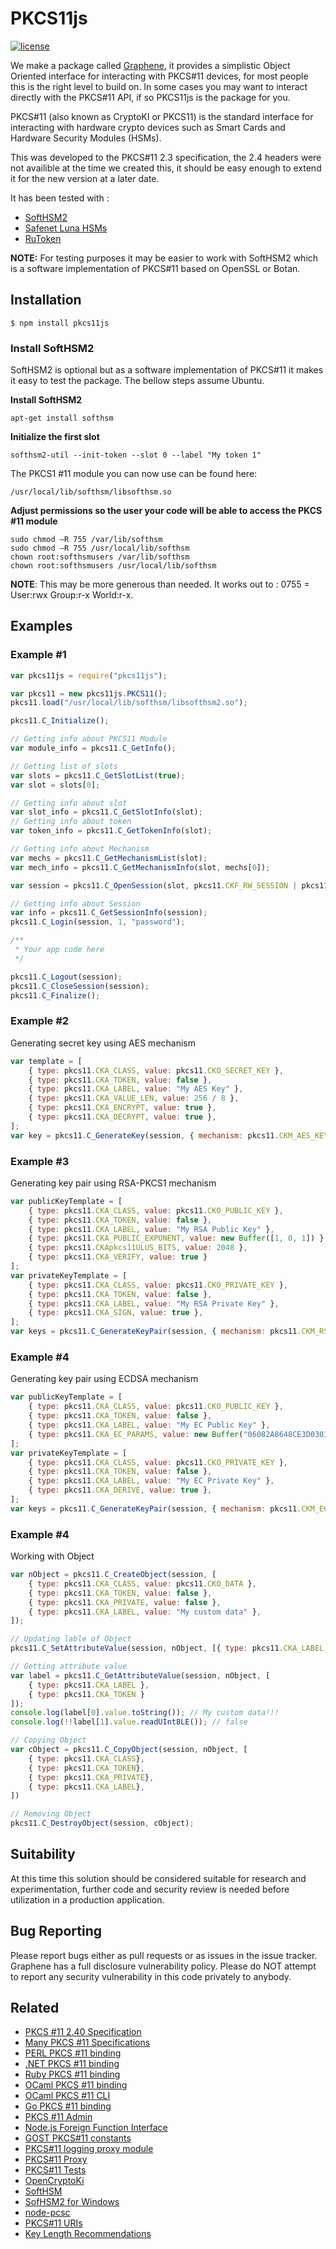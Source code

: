 # PKCS11js

[![license](https://img.shields.io/badge/license-MIT-green.svg?style=flat)](https://raw.githubusercontent.com/PeculiarVentures/graphene/master/LICENSE)

We make a package called [Graphene](https://github.com/PeculiarVentures/graphene), it provides a simplistic Object Oriented interface for interacting with PKCS#11 devices, for most people this is the right level to build on. In some cases you may want to interact directly with the PKCS#11 API, if so PKCS11js is the package for you.

PKCS#11 (also known as CryptoKI or PKCS11) is the standard interface for interacting with hardware crypto devices such as Smart Cards and Hardware Security Modules (HSMs). 

This was developed to the PKCS#11 2.3 specification, the 2.4 headers were not availible at the time we created this, it should be easy enough to extend it for the new version at a later date.

It has been tested with :
- [SoftHSM2](https://www.opendnssec.org/softhsm/)
- [Safenet Luna HSMs](http://www.safenet-inc.com/)
- [RuToken](http://www.rutoken.ru/)

**NOTE:** For testing purposes it may be easier to work with SoftHSM2 which is a software implementation of PKCS#11 based on OpenSSL or Botan.


## Installation

```
$ npm install pkcs11js
```

### Install SoftHSM2

SoftHSM2 is optional but as a software implementation of PKCS#11 it makes it easy to test the package. The bellow steps assume Ubuntu.

**Install SoftHSM2**

```
apt-get install softhsm
```
    
**Initialize the first slot**

```
softhsm2-util --init-token --slot 0 --label "My token 1"
```

The PKCS1 #11 module you can now use can be found here:

`/usr/local/lib/softhsm/libsofthsm.so`
  
**Adjust permissions so the user your code will be able to access the PKCS #11 module**

  ```
  sudo chmod –R 755 /var/lib/softhsm
  sudo chmod –R 755 /usr/local/lib/softhsm
  chown root:softhsmusers /var/lib/softhsm
  chown root:softhsmusers /usr/local/lib/softhsm
  ```
 
**NOTE**: This may be more generous than needed. It works out to : 0755 = User:rwx Group:r-x World:r-x. 
## Examples

### Example #1

```javascript
var pkcs11js = require("pkcs11js");

var pkcs11 = new pkcs11js.PKCS11();
pkcs11.load("/usr/local/lib/softhsm/libsofthsm2.so");

pkcs11.C_Initialize();

// Getting info about PKCS11 Module
var module_info = pkcs11.C_GetInfo();

// Getting list of slots
var slots = pkcs11.C_GetSlotList(true);
var slot = slots[0];

// Getting info about slot
var slot_info = pkcs11.C_GetSlotInfo(slot);
// Getting info about token
var token_info = pkcs11.C_GetTokenInfo(slot);

// Getting info about Mechanism
var mechs = pkcs11.C_GetMechanismList(slot);
var mech_info = pkcs11.C_GetMechanismInfo(slot, mechs[0]);

var session = pkcs11.C_OpenSession(slot, pkcs11.CKF_RW_SESSION | pkcs11.CKF_SERIAL_SESSION);

// Getting info about Session
var info = pkcs11.C_GetSessionInfo(session);
pkcs11.C_Login(session, 1, "password");

/**
 * Your app code here
 */

pkcs11.C_Logout(session);
pkcs11.C_CloseSession(session);
pkcs11.C_Finalize();
```

### Example #2

Generating secret key using AES mechanism

```javascript
var template = [
    { type: pkcs11.CKA_CLASS, value: pkcs11.CKO_SECRET_KEY },
    { type: pkcs11.CKA_TOKEN, value: false },
    { type: pkcs11.CKA_LABEL, value: "My AES Key" },
    { type: pkcs11.CKA_VALUE_LEN, value: 256 / 8 },
    { type: pkcs11.CKA_ENCRYPT, value: true },
    { type: pkcs11.CKA_DECRYPT, value: true },
];
var key = pkcs11.C_GenerateKey(session, { mechanism: pkcs11.CKM_AES_KEY_GEN }, template);
```

### Example #3

Generating key pair using RSA-PKCS1 mechanism

```javascript
var publicKeyTemplate = [
    { type: pkcs11.CKA_CLASS, value: pkcs11.CKO_PUBLIC_KEY },
    { type: pkcs11.CKA_TOKEN, value: false },
    { type: pkcs11.CKA_LABEL, value: "My RSA Public Key" },
    { type: pkcs11.CKA_PUBLIC_EXPONENT, value: new Buffer([1, 0, 1]) },
    { type: pkcs11.CKApkcs11ULUS_BITS, value: 2048 },
    { type: pkcs11.CKA_VERIFY, value: true }
];
var privateKeyTemplate = [
    { type: pkcs11.CKA_CLASS, value: pkcs11.CKO_PRIVATE_KEY },
    { type: pkcs11.CKA_TOKEN, value: false },
    { type: pkcs11.CKA_LABEL, value: "My RSA Private Key" },
    { type: pkcs11.CKA_SIGN, value: true },
];
var keys = pkcs11.C_GenerateKeyPair(session, { mechanism: pkcs11.CKM_RSA_PKCS_KEY_PAIR_GEN }, publicKeyTemplate, privateKeyTemplate);
```

### Example #4

Generating key pair using ECDSA mechanism

```javascript
var publicKeyTemplate = [
    { type: pkcs11.CKA_CLASS, value: pkcs11.CKO_PUBLIC_KEY },
    { type: pkcs11.CKA_TOKEN, value: false },
    { type: pkcs11.CKA_LABEL, value: "My EC Public Key" },
    { type: pkcs11.CKA_EC_PARAMS, value: new Buffer("06082A8648CE3D030107", "hex") }, // secp256r1
];
var privateKeyTemplate = [
    { type: pkcs11.CKA_CLASS, value: pkcs11.CKO_PRIVATE_KEY },
    { type: pkcs11.CKA_TOKEN, value: false },
    { type: pkcs11.CKA_LABEL, value: "My EC Private Key" },
    { type: pkcs11.CKA_DERIVE, value: true },
];
var keys = pkcs11.C_GenerateKeyPair(session, { mechanism: pkcs11.CKM_EC_KEY_PAIR_GEN }, publicKeyTemplate, privateKeyTemplate);
```

### Example #4

Working with Object

```javascript
var nObject = pkcs11.C_CreateObject(session, [
    { type: pkcs11.CKA_CLASS, value: pkcs11.CKO_DATA },
    { type: pkcs11.CKA_TOKEN, value: false },
    { type: pkcs11.CKA_PRIVATE, value: false },
    { type: pkcs11.CKA_LABEL, value: "My custom data" },
]);

// Updating lable of Object
pkcs11.C_SetAttributeValue(session, nObject, [{ type: pkcs11.CKA_LABEL, value: nObjetcLabel + "!!!" }]);

// Getting attribute value
var label = pkcs11.C_GetAttributeValue(session, nObject, [
    { type: pkcs11.CKA_LABEL },
    { type: pkcs11.CKA_TOKEN }
]);
console.log(label[0].value.toString()); // My custom data!!!
console.log(!!label[1].value.readUInt8LE()); // false

// Copying Object
var cObject = pkcs11.C_CopyObject(session, nObject, [
    { type: pkcs11.CKA_CLASS},
    { type: pkcs11.CKA_TOKEN},
    { type: pkcs11.CKA_PRIVATE},
    { type: pkcs11.CKA_LABEL},
])

// Removing Object
pkcs11.C_DestroyObject(session, cObject);
```

## Suitability
At this time this solution should be considered suitable for research and experimentation, further code and security review is needed before utilization in a production application.

## Bug Reporting
Please report bugs either as pull requests or as issues in the issue tracker. Graphene has a full disclosure vulnerability policy. Please do NOT attempt to report any security vulnerability in this code privately to anybody.

## Related
- [PKCS #11 2.40 Specification](http://docs.oasis-open.org/pkcs11/pkcs11-curr/v2.40/pkcs11-curr-v2.40.html)
- [Many PKCS #11 Specifications](http://www.cryptsoft.com/pkcs11doc/)
- [PERL PKCS #11 binding](https://github.com/dotse/p5-crypt-pkcs11)
- [.NET PKCS #11 binding](https://github.com/jariq/Pkcs11Interop)
- [Ruby PKCS #11 binding](https://github.com/larskanis/pkcs11)
- [OCaml PKCS #11 binding](https://github.com/ANSSI-FR/caml-crush)
- [OCaml PKCS #11 CLI](https://github.com/ANSSI-FR/opkcs11-tool)
- [Go PKCS #11 binding](https://github.com/miekg/pkcs11) 
- [PKCS #11 Admin](http://www.pkcs11admin.net)
- [Node.js Foreign Function Interface](https://github.com/node-ffi/node-ffi)
- [GOST PKCS#11 constants](https://github.com/romanovskiy-k/pkcs11/blob/master/rtpkcs11t.h)
- [PKCS#11 logging proxy module](https://github.com/jariq/pkcs11-logger)
- [PKCS#11 Proxy](https://github.com/iksaif/pkcs11-proxy)
- [PKCS#11 Tests](https://github.com/google/pkcs11test)
- [OpenCryptoKi](http://sourceforge.net/projects/opencryptoki/)
- [SoftHSM](https://www.opendnssec.org/softhsm/)
- [SofHSM2 for Windows](https://github.com/disig/SoftHSM2-for-Windows/)
- [node-pcsc](https://github.com/santigimeno/node-pcsclite)
- [PKCS#11 URIs](https://tools.ietf.org/html/rfc7512)
- [Key Length Recommendations](http://www.keylength.com/en/compare/)
